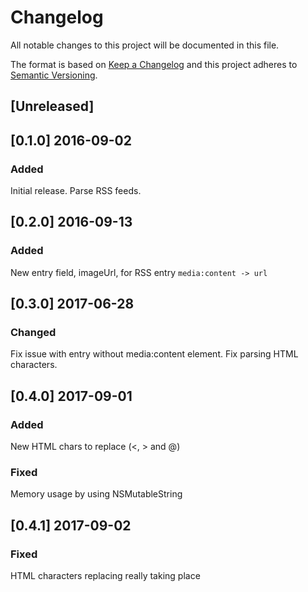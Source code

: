 # Changelog

All notable changes to this project will be documented in this file.

The format is based on [Keep a Changelog](http://keepachangelog.com/en/1.0.0/)
and this project adheres to [Semantic Versioning](http://semver.org/spec/v2.0.0.html).

## [Unreleased]

## [0.1.0] 2016-09-02
### Added
Initial release. Parse RSS feeds.

## [0.2.0] 2016-09-13
### Added
New entry field, imageUrl, for RSS entry ```media:content -> url```

## [0.3.0] 2017-06-28 
### Changed
Fix issue with entry without media:content element.
Fix parsing HTML characters.

## [0.4.0] 2017-09-01
### Added 
New HTML chars to replace (<, > and @)

### Fixed 
Memory usage by using NSMutableString

## [0.4.1] 2017-09-02
### Fixed 
HTML characters replacing really taking place
